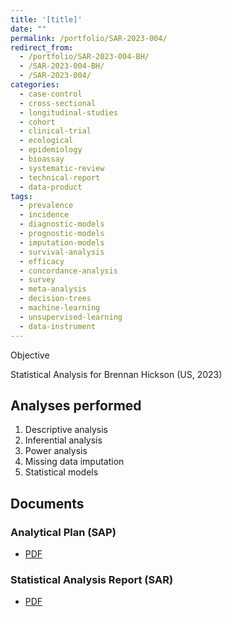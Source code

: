 ```yaml
---
title: '[title]'
date: ""
permalink: /portfolio/SAR-2023-004/
redirect_from:
  - /portfolio/SAR-2023-004-BH/
  - /SAR-2023-004-BH/
  - /SAR-2023-004/
categories:
  - case-control
  - cross-sectional
  - longitudinal-studies
  - cohort
  - clinical-trial
  - ecological
  - epidemiology
  - bioassay
  - systematic-review
  - technical-report
  - data-product
tags:
  - prevalence
  - incidence
  - diagnostic-models
  - prognostic-models
  - imputation-models
  - survival-analysis
  - efficacy
  - concordance-analysis
  - survey
  - meta-analysis
  - decision-trees
  - machine-learning
  - unsupervised-learning
  - data-instrument
---
```


Objective

Statistical Analysis for Brennan Hickson (US, 2023)
<!-- Technical Report for Brennan Hickson (US, 2023) -->

## Analyses performed

1. Descriptive analysis
1. Inferential analysis
1. Power analysis
1. Missing data imputation
1. Statistical models

## Documents

<!-- The client has requested that this analysis be kept confidential until a future date, determined by the client. -->
<!-- All documents from this consultation are therefore not published online and only the title and year of the analysis will be included in the consultant's Portfolio. -->
<!-- After the agreed date is reached, the documents will be released. -->

<!-- The client has requested that this analysis be kept confidential. -->
<!-- All documents from this consultation are therefore not published online and only the title and year of the analysis will be included in the consultant's Portfolio. -->

### Analytical Plan (SAP)

- [PDF][sap]

### Statistical Analysis Report (SAR)

- [PDF][sar]

<!-- ## Associated analyses -->

<!-- This analysis is part of a larger project and is supported by other analyses, linked below. -->

<!-- **[assoc_title]** -->

<!-- <[assoc_link]> -->

<!-- --- -->

[sap]: /files/SAP-2023-004-BH-v01.pdf
[sar]: /files/SAR-2023-004-BH-v01.pdf
